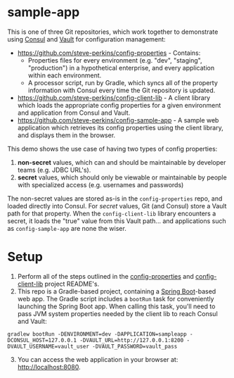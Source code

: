sample-app
=========
This is one of three Git repositories, which work together to demonstrate using [Consul](https://www.consul.io) and 
[Vault](https://www.vaultproject.io) for configuration management:

* https://github.com/steve-perkins/config-properties - Contains:
  * Properties files for every environment (e.g. "dev", "staging", "production") in a hypothetical enterprise, and 
    every application within each environment.
  * A processor script, run by Gradle, which syncs all of the property information with Consul every time the Git 
    repository is updated.
* https://github.com/steve-perkins/config-client-lib - A client library which loads the appropriate config properties 
  for a given environment and application from Consul and Vault.
* https://github.com/steve-perkins/config-sample-app - A sample web application which retrieves its config properties 
  using the client library, and displays them in the browser.
  
This demo shows the use case of having two types of config properties:

1. **non-secret** values, which can and should be maintainable by developer teams (e.g. JDBC URL's).
2. **secret** values, which should only be viewable or maintainable by people with specialized access (e.g. 
   usernames and passwords)
   
The non-secret values are stored as-is in the `config-properties` repo, and loaded directly into Consul.  For *secret* 
values, Git (and Consul) store a Vault path for that property.  When the `config-client-lib` library encounters a 
secret, it loads the "true" value from this Vault path... and applications such as `config-sample-app` are none the 
wiser.

Setup
=====
1. Perform all of the steps outlined in the [config-properties](https://github.com/steve-perkins/config-properties) 
   and [config-client-lib](https://github.com/steve-perkins/config-client-lib) project README's.
2. This repo is a Gradle-based project, containing a [Spring Boot](https://projects.spring.io/spring-boot/)-based 
   web app.  The Gradle script includes a `bootRun` task for conveniently launching the Spring Boot app.  When 
   calling this task, you'll need to pass JVM system properties needed by the client lib to reach Consul and Vault:
   
```
gradlew bootRun -DENVIRONMENT=dev -DAPPLICATION=sampleapp -DCONSUL_HOST=127.0.0.1 -DVAULT_URL=http://127.0.0.1:8200 -DVAULT_USERNAME=vault_user -DVAULT_PASSWORD=vault_pass
```

3. You can access the web application in your browser at: [http://localhost:8080](http://localhost:8080).

